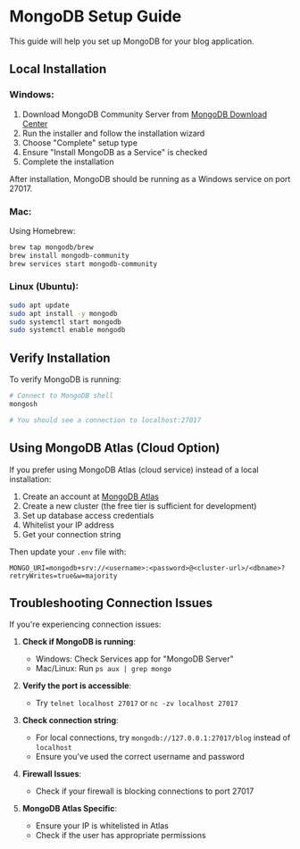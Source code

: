 # MongoDB Setup Guide

This guide will help you set up MongoDB for your blog application.

## Local Installation

### Windows:

1. Download MongoDB Community Server from [MongoDB Download Center](https://www.mongodb.com/try/download/community)
2. Run the installer and follow the installation wizard
3. Choose "Complete" setup type
4. Ensure "Install MongoDB as a Service" is checked
5. Complete the installation

After installation, MongoDB should be running as a Windows service on port 27017.

### Mac:

Using Homebrew:
```bash
brew tap mongodb/brew
brew install mongodb-community
brew services start mongodb-community
```

### Linux (Ubuntu):

```bash
sudo apt update
sudo apt install -y mongodb
sudo systemctl start mongodb
sudo systemctl enable mongodb
```

## Verify Installation

To verify MongoDB is running:

```bash
# Connect to MongoDB shell
mongosh

# You should see a connection to localhost:27017
```

## Using MongoDB Atlas (Cloud Option)

If you prefer using MongoDB Atlas (cloud service) instead of a local installation:

1. Create an account at [MongoDB Atlas](https://www.mongodb.com/cloud/atlas/register)
2. Create a new cluster (the free tier is sufficient for development)
3. Set up database access credentials
4. Whitelist your IP address
5. Get your connection string

Then update your `.env` file with:

```
MONGO_URI=mongodb+srv://<username>:<password>@<cluster-url>/<dbname>?retryWrites=true&w=majority
```

## Troubleshooting Connection Issues

If you're experiencing connection issues:

1. **Check if MongoDB is running**:
   - Windows: Check Services app for "MongoDB Server"
   - Mac/Linux: Run `ps aux | grep mongo`

2. **Verify the port is accessible**:
   - Try `telnet localhost 27017` or `nc -zv localhost 27017`

3. **Check connection string**:
   - For local connections, try `mongodb://127.0.0.1:27017/blog` instead of `localhost`
   - Ensure you've used the correct username and password

4. **Firewall Issues**:
   - Check if your firewall is blocking connections to port 27017

5. **MongoDB Atlas Specific**:
   - Ensure your IP is whitelisted in Atlas
   - Check if the user has appropriate permissions
